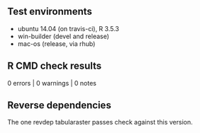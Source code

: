 
## Test environments

* ubuntu 14.04 (on travis-ci), R 3.5.3
* win-builder (devel and release)
* mac-os (release, via rhub)

## R CMD check results

0 errors | 0 warnings | 0 notes

## Reverse dependencies

The one revdep tabularaster passes check against this version. 
